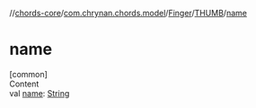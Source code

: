 //[chords-core](../../../../index.md)/[com.chrynan.chords.model](../../index.md)/[Finger](../index.md)/[THUMB](index.md)/[name](name.md)



# name  
[common]  
Content  
val [name](name.md): [String](https://kotlinlang.org/api/latest/jvm/stdlib/kotlin/-string/index.html)  



